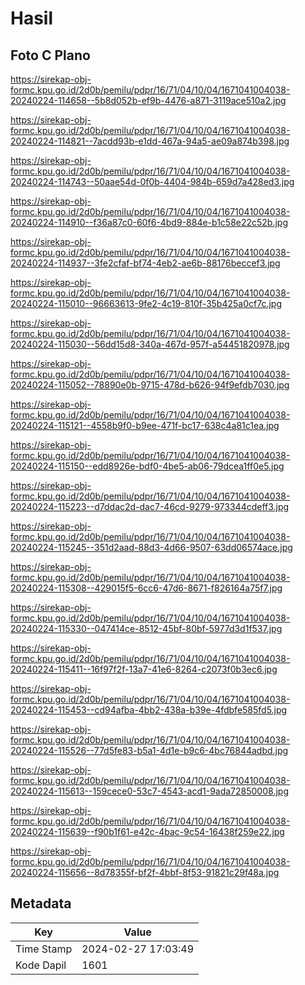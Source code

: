 # Hasil

## Foto C Plano

https://sirekap-obj-formc.kpu.go.id/2d0b/pemilu/pdpr/16/71/04/10/04/1671041004038-20240224-114658--5b8d052b-ef9b-4476-a871-3119ace510a2.jpg

https://sirekap-obj-formc.kpu.go.id/2d0b/pemilu/pdpr/16/71/04/10/04/1671041004038-20240224-114821--7acdd93b-e1dd-467a-94a5-ae09a874b398.jpg

https://sirekap-obj-formc.kpu.go.id/2d0b/pemilu/pdpr/16/71/04/10/04/1671041004038-20240224-114743--50aae54d-0f0b-4404-984b-659d7a428ed3.jpg

https://sirekap-obj-formc.kpu.go.id/2d0b/pemilu/pdpr/16/71/04/10/04/1671041004038-20240224-114910--f36a87c0-60f6-4bd9-884e-b1c58e22c52b.jpg

https://sirekap-obj-formc.kpu.go.id/2d0b/pemilu/pdpr/16/71/04/10/04/1671041004038-20240224-114937--3fe2cfaf-bf74-4eb2-ae6b-88176beccef3.jpg

https://sirekap-obj-formc.kpu.go.id/2d0b/pemilu/pdpr/16/71/04/10/04/1671041004038-20240224-115010--96663613-9fe2-4c19-810f-35b425a0cf7c.jpg

https://sirekap-obj-formc.kpu.go.id/2d0b/pemilu/pdpr/16/71/04/10/04/1671041004038-20240224-115030--56dd15d8-340a-467d-957f-a54451820978.jpg

https://sirekap-obj-formc.kpu.go.id/2d0b/pemilu/pdpr/16/71/04/10/04/1671041004038-20240224-115052--78890e0b-9715-478d-b626-94f9efdb7030.jpg

https://sirekap-obj-formc.kpu.go.id/2d0b/pemilu/pdpr/16/71/04/10/04/1671041004038-20240224-115121--4558b9f0-b9ee-471f-bc17-638c4a81c1ea.jpg

https://sirekap-obj-formc.kpu.go.id/2d0b/pemilu/pdpr/16/71/04/10/04/1671041004038-20240224-115150--edd8926e-bdf0-4be5-ab06-79dcea1ff0e5.jpg

https://sirekap-obj-formc.kpu.go.id/2d0b/pemilu/pdpr/16/71/04/10/04/1671041004038-20240224-115223--d7ddac2d-dac7-46cd-9279-973344cdeff3.jpg

https://sirekap-obj-formc.kpu.go.id/2d0b/pemilu/pdpr/16/71/04/10/04/1671041004038-20240224-115245--351d2aad-88d3-4d66-9507-63dd06574ace.jpg

https://sirekap-obj-formc.kpu.go.id/2d0b/pemilu/pdpr/16/71/04/10/04/1671041004038-20240224-115308--429015f5-6cc6-47d6-8671-f826164a75f7.jpg

https://sirekap-obj-formc.kpu.go.id/2d0b/pemilu/pdpr/16/71/04/10/04/1671041004038-20240224-115330--047414ce-8512-45bf-80bf-5977d3d1f537.jpg

https://sirekap-obj-formc.kpu.go.id/2d0b/pemilu/pdpr/16/71/04/10/04/1671041004038-20240224-115411--16f97f2f-13a7-41e6-8264-c2073f0b3ec6.jpg

https://sirekap-obj-formc.kpu.go.id/2d0b/pemilu/pdpr/16/71/04/10/04/1671041004038-20240224-115453--cd94afba-4bb2-438a-b39e-4fdbfe585fd5.jpg

https://sirekap-obj-formc.kpu.go.id/2d0b/pemilu/pdpr/16/71/04/10/04/1671041004038-20240224-115526--77d5fe83-b5a1-4d1e-b9c6-4bc76844adbd.jpg

https://sirekap-obj-formc.kpu.go.id/2d0b/pemilu/pdpr/16/71/04/10/04/1671041004038-20240224-115613--159cece0-53c7-4543-acd1-9ada72850008.jpg

https://sirekap-obj-formc.kpu.go.id/2d0b/pemilu/pdpr/16/71/04/10/04/1671041004038-20240224-115639--f90b1f61-e42c-4bac-9c54-16438f259e22.jpg

https://sirekap-obj-formc.kpu.go.id/2d0b/pemilu/pdpr/16/71/04/10/04/1671041004038-20240224-115656--8d78355f-bf2f-4bbf-8f53-91821c29f48a.jpg


## Metadata

| Key        | Value               |
| ---------- | ------------------- |
| Time Stamp | 2024-02-27 17:03:49 |
| Kode Dapil | 1601                |



